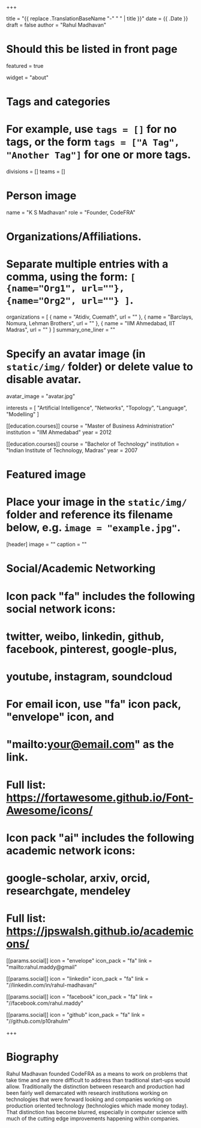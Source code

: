 +++

title = "{{ replace .TranslationBaseName "-" " " | title }}"
date = {{ .Date }}
draft = false
author = "Rahul Madhavan"

# Should this be listed in front page
featured = true


widget = "about"

# Tags and categories
# For example, use `tags = []` for no tags, or the form `tags = ["A Tag", "Another Tag"]` for one or more tags.
divisions = []
teams = []



# Person image

name = "K S Madhavan"
role = "Founder, CodeFRA"

# Organizations/Affiliations.
#   Separate multiple entries with a comma, using the form: `[ {name="Org1", url=""}, {name="Org2", url=""} ]`.
organizations = [ { name = "Atidiv, Cuemath", url = "" }, { name = "Barclays, Nomura, Lehman Brothers", url = "" }, { name = "IIM Ahmedabad, IIT Madras", url = "" } ]
summary_one_liner = ""

# Specify an avatar image (in `static/img/` folder) or delete value to disable avatar.
avatar_image = "avatar.jpg"


interests = [
    "Artificial Intelligence",
    "Networks",
    "Topology",
    "Language",
    "Modelling"
    ]

[[education.courses]]
  course = "Master of Business Administration"
  institution = "IIM Ahmedabad"
  year = 2012

[[education.courses]]
  course = "Bachelor of Technology"
  institution = "Indian Institute of Technology, Madras"
  year = 2007


# Featured image
# Place your image in the `static/img/` folder and reference its filename below, e.g. `image = "example.jpg"`.
[header]
    image = ""
    caption = ""

# Social/Academic Networking
#
# Icon pack "fa" includes the following social network icons:
#
#   twitter, weibo, linkedin, github, facebook, pinterest, google-plus,
#   youtube, instagram, soundcloud
#
#   For email icon, use "fa" icon pack, "envelope" icon, and
#   "mailto:your@email.com" as the link.
#
#   Full list: https://fortawesome.github.io/Font-Awesome/icons/
#
# Icon pack "ai" includes the following academic network icons:
#
#   google-scholar, arxiv, orcid, researchgate, mendeley
#
#   Full list: https://jpswalsh.github.io/academicons/

[[params.social]]
icon = "envelope"
icon_pack = "fa"
link = "mailto:rahul.maddy@gmail"

[[params.social]]
icon = "linkedin"
icon_pack = "fa"
link = "//linkedin.com/in/rahul-madhavan/"

[[params.social]]
icon = "facebook"
icon_pack = "fa"
link = "//facebook.com/rahul.maddy"

[[params.social]]
icon = "github"
icon_pack = "fa"
link = "//github.com/p10rahulm"

+++
# Biography

Rahul Madhavan founded CodeFRA as a means to work on problems that take time and are more difficult to address than traditional start-ups would allow. Traditionally the distinction between research and production had been fairly well demarcated with research institutions working on technologies that were forward looking and companies working on production oriented technology (technologies which made money today). That distinction has become blurred, especially in computer science with much of the cutting edge improvements happening within companies.